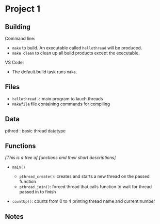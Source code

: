 # Project 1

## Building

Command line:

* `make` to build. An executable called `hellothread` will be produced.
* `make clean` to clean up all build products except the executable.

VS Code:

* The default build task runs `make`.

## Files

* `hellothread.c` main program to lauch threads
* `Makefile` file containing commands for compiling

## Data

pthred : basic thread datatype

## Functions

_[This is a tree of functions and their short descriptions]_

* `main()`
  * `pthread_create()`: creates and starts a new thread on the passed function
  * `pthread_join()`: forced thread that calls function to wait for thread passed in to finish

* `countUp()`: counts from 0 to 4 printing thread name and current number

## Notes
